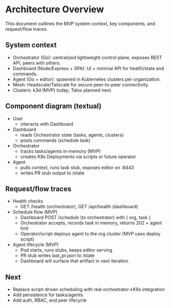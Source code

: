 # Architecture Overview

This document outlines the MVP system context, key components, and request/flow traces.

## System context

- Orchestrator (Go): centralized lightweight control plane, exposes REST API, peers with others.
- Dashboard (Node/Express + SPA): UI + minimal API for health/state and commands.
- Agent (Go + editor): spawned in Kubernetes clusters per organization.
- Mesh: Headscale/Tailscale for secure peer-to-peer connectivity.
- Clusters: k3d (MVP) today; Talos planned next.

## Component diagram (textual)

- User
  - interacts with Dashboard
- Dashboard
  - reads Orchestrator state (tasks, agents, clusters)
  - posts commands (schedule task)
- Orchestrator
  - tracks tasks/agents in-memory (MVP)
  - creates K8s Deployments via scripts or future operator
- Agent
  - pulls context, runs task stub, exposes editor on :8443
  - writes PR stub output to /state

## Request/flow traces

- Health checks
  - GET /health (orchestrator), GET /api/health (dashboard)
- Schedule flow (MVP)
  - Dashboard POST /schedule (to orchestrator) with { org, task }
  - Orchestrator accepts, records task in memory, returns 202 + agent hint
  - Operator/script deploys agent to the org cluster (MVP uses deploy script)
- Agent lifecycle (MVP)
  - Pod starts, runs stubs, keeps editor serving
  - PR stub writes last_pr.json to /state
  - Dashboard will surface that artifact in next iteration

## Next

- Replace script-driven scheduling with real orchestrator→K8s integration
- Add persistence for tasks/agents
- Add auth, RBAC, and peer lifecycle
